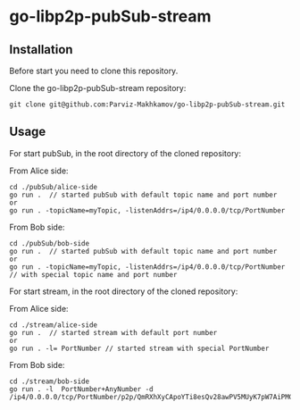 # go-libp2p-pubSub-stream

## Installation

Before start you need to clone this repository.

Clone the go-libp2p-pubSub-stream repository:

```shell
git clone git@github.com:Parviz-Makhkamov/go-libp2p-pubSub-stream.git
```


## Usage

For start pubSub, in the root directory of the cloned repository:

From Alice side:
```golang
cd ./pubSub/alice-side
go run .  // started pubSub with default topic name and port number
or
go run . -topicName=myTopic, -listenAddrs=/ip4/0.0.0.0/tcp/PortNumber
```

From Bob side:
```golang
cd ./pubSub/bob-side
go run .  // started pubSub with default topic name and port number
or
go run . -topicName=myTopic, -listenAddrs=/ip4/0.0.0.0/tcp/PortNumber // with special topic name and port number
```

For start stream, in the root directory of the cloned repository:

From Alice side:
```golang
cd ./stream/alice-side
go run .  // started stream with default port number
or
go run . -l= PortNumber // started stream with special PortNumber
```

From Bob side:
```golang
cd ./stream/bob-side
go run . -l  PortNumber+AnyNumber -d /ip4/0.0.0.0/tcp/PortNumber/p2p/QmRXhXyCApoYTi8esQv28awPV5MUyK7pW7AiPMGjcFNKq1
```
